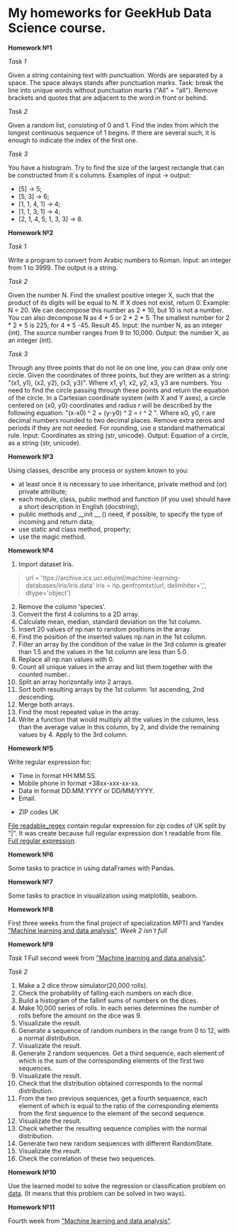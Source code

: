 My homeworks for GeekHub Data Science course.
=============================================
**Homework №1**

*Task 1*

Given a string containing text with punctuation. Words are separated by a space. The space always stands after punctuation marks. Task: break the line into unique words without punctuation marks ("All" = "all"). Remove brackets and quotes that are adjacent to the word in front or behind.

*Task 2*

Given a random list, consisting of 0 and 1. Find the index from which the longest continuous sequence of 1 begins. If there are several such, it is enough to indicate the index of the first one.

*Task 3*

You have a histogram. Try to find the size of the largest rectangle that can be constructed from it`s columns. Examples of input -> output:
- [5] -> 5;
- [5, 3] -> 6;
- [1, 1, 4, 1] -> 4;
- [1, 1, 3, 1] -> 4;
- [2, 1, 4, 5, 1, 3, 3] -> 8.

**Homework №2**

*Task 1*

Write a program to convert from Arabic numbers to Roman. Input: an integer from 1 to 3999. The output is a string.

*Task 2*

Given the number N. Find the smallest positive integer X, such that the product of its digits will be equal to N. If X does not exist, return 0. Example: N = 20. We can decompose this number as 2 * 10, but 10 is not a number. You can also decompose N as 4 * 5 or 2 * 2 * 5. The smallest number for 2 * 2 * 5 is 225, for 4 * 5 -45. Result 45.
Input: the number N, as an integer (int). The source number ranges from 9 to 10,000. Output: the number X, as an integer (int).

*Task 3*

Through any three points that do not lie on one line, you can draw only one circle. Given the coordinates of three points, but they are written as a string: "(x1, y1), (x2, y2), (x3, y3)". Where x1, y1, x2, y2, x3, y3 are numbers. You need to find the circle passing through these points and return the equation of the circle. In a Cartesian coordinate system (with X and Y axes), a circle centered on (x0, y0) coordinates and radius r will be described by the following equation: "(x-x0) ^ 2 + (y-y0) ^ 2 = r ^ 2 ". Where x0, y0, r are decimal numbers rounded to two decimal places. Remove extra zeros and periods if they are not needed. For rounding, use a standard mathematical rule. Input: Coordinates as string (str, unicode). Output: Equation of a circle, as a string (str, unicode).

**Homework №3**

Using classes, describe any process or system known to you:
- at least once it is necessary to use inheritance, private method and (or) private attribute; 
- each module, class, public method and function (if you use) should have a short description in English (docstring); 
- public methods and __init __ () need, if possible, to specify the type of incoming and return data; 
- use static and class method, property;
- use the magic method.

**Homework №4**

1. Import dataset Iris.
>url = 'ttps://archive.ics.uci.edu/ml/machine-learning-databases/iris/iris.data'
>iris = np.genfromtxt(url, delimhiter=',', dtype='object')
2. Remove the column 'species'.
3. Convert the first 4 columns to a 2D array.
4. Calculate mean, median, standard deviation on the 1st column.
5. Insert 20 values of np.nan to random positions in the array.
6. Find the position of the inserted values np.nan in the 1st column.
7. Filter an array by the condition of the value in the 3rd column is greater than 1.5 and the values in the 1st column are less than 5.0.
8. Replace all np.nan values with 0.
9. Count all unique values in the array and list them together with the counted number..
10. Split an array horizontally into 2 arrays.
11. Sort both resulting arrays by the 1st column: 1st ascending, 2nd descending.
12. Merge both arrays.
13. Find the most repeated value in the array.
14. Write a function that would multiply all the values in the column, less than the average value in this column, by 2, and divide the remaining values by 4. Apply to the 3rd column.

**Homework №5**

Write regular expression for: 
- Time in format HH:ММ:SS.
- Mobile phone in format +38xx-xxx-xx-xx. 
- Data in format DD.ММ.YYYY or DD/ММ/YYYY. 
- Email.
* ZIP codes UK

[File readable_regex](readeble_regex) contain regular expression for zip codes of UK split by "|". It was create because full regular expression don`t readable from file. [Full regular expression](regex).

**Homework №6**

Some tasks to practice in using dataFrames with Pandas.

**Homework №7**

Some tasks to practice in visualization using matplotlib, seaborn.

**Homework №8**

First three weeks from the final project of specialization MPTI and Yandex ["Machine learning and data analysis"](https://datasciencecourse.ru/). 
*Week 2 isn`t full*

**Homework №9**

*Task 1*
Full second week from ["Machine learning and data analysis"](https://datasciencecourse.ru/).

*Task 2*

1. Make a 2 dice throw simulator(20,000 rolls). 
2. Check the probability of falling each numbers on each dice.
3. Build a histogram of the fallinf sums of numbers on the dices.
4. Make 10,000 series of rolls. In each series determines the number of rolls before the amount on the dice was 9. 
5. Visualizate the result.
6. Generate a sequence of random numbers in the range from 0 to 12, with a normal distribution.
7. Visualizate the result.
8. Generate 2 random sequences. Get a third sequence, each element of which is the sum of the corresponding elements of the first two sequences.
9. Visualizate the result.
10. Check that the distribution obtained corresponds to the normal distribution.
11. From the two previous sequences, get a fourth sequaence, each element of which is equal to the ratio of the corresponding elements from the first sequence to the element of the second sequence.
12. Visualizate the result.
13. Check whether the resulting sequence complies with the normal distribution.
14. Generate two new random sequences with different RandomState.
15. Visualizate the result.
16. Check the correlation of these two sequences.

**Homework №10**

Use the learned model to solve the regression or classification problem on [data](https://archive.ics.uci.edu/ml/datasets/wine+quality). (It means that this problem can be solved in two ways).

**Homework №11**

Fourth week from ["Machine learning and data analysis"](https://datasciencecourse.ru/).
